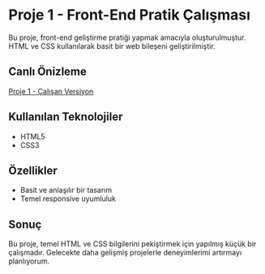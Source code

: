 # Proje 1 - Front-End Pratik Çalışması



Bu proje, front-end geliştirme pratiği yapmak amacıyla oluşturulmuştur. HTML ve CSS kullanılarak basit bir web bileşeni geliştirilmiştir.

## Canlı Önizleme

[Proje 1 - Çalışan Versiyon](https://doganaylab.com/practics/)

## Kullanılan Teknolojiler

- HTML5
- CSS3

## Özellikler

- Basit ve anlaşılır bir tasarım
- Temel responsive uyumluluk

## Sonuç

Bu proje, temel HTML ve CSS bilgilerini pekiştirmek için yapılmış küçük bir çalışmadır. Gelecekte daha gelişmiş projelerle deneyimlerimi artırmayı planlıyorum.

